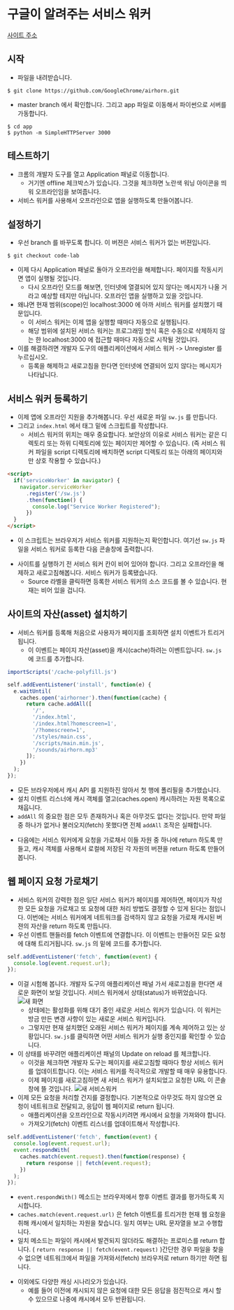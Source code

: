# 구글이 알려주는 서비스 워커
[사이트 주소](https://codelabs.developers.google.com/codelabs/offline/#0)
## 시작
- 파일을 내려받습니다.
```
$ git clone https://github.com/GoogleChrome/airhorn.git
```
- master branch 에서 확인합니다. 그리고 app 파일로 이동해서 파이썬으로 서버를 가동합니다.
```
$ cd app
$ python -m SimpleHTTPServer 3000
```

## 테스트하기
- 크롬의 개발자 도구를 열고 Application 패널로 이동합니다.
  + 거기엔 offline 체크박스가 있습니다. 그것을 체크하면 노란색 워닝 아이콘을 띄워 오프라인임을 보여줍니다.
- 서비스 워커를 사용해서 오프라인으로 앱을 실행하도록 만들어봅니다.

## 설정하기
- 우선 branch 를 바꾸도록 합니다. 이 버젼은 서비스 워커가 없는 버젼입니다.
```
$ git checkout code-lab
```
- 이제 다시 Application 패널로 돌아가 오프라인을 해제합니다. 페이지를 작동시키면 앱이 실행될 것입니다.
  + 다시 오프라인 모드를 해보면, 인터넷에 열결되어 있지 않다는 메시지가 나올 거라고 예상할 테지만 아닙니다. 오프라인 앱을 실행하고 있을 것입니다.
- 왜냐면 현재 범위(scope)인 localhost:3000 에 아까 서비스 워커를 설치했기 때문입니다.
  + 이 서비스 워커는 이제 앱을 실행할 때마다 자동으로 실행됩니다.
  + 해당 범위에 설치된 서비스 워커는 프로그래밍 방식 혹은 수동으로 삭제하지 않는 한 localhost:3000 에 접근할 때마다 자동으로 시작될 것입니다.
- 이를 해결하려면 개발자 도구의 애플리케이션에서 서비스 워커 -> Unregister 를 누르십시오.
  + 등록을 해제하고 새로고침을 한다면 인터넷에 연결되어 있지 않다는 메시지가 나타납니다.

## 서비스 워커 등록하기
- 이제 앱에 오프라인 지원을 추가해봅니다. 우선 새로운 파일 `sw.js` 를 만듭니다.
- 그리고 `index.html` 에서 <body> 태그 밑에 스크립트를 작성합니다.
  + 서비스 워커의 위치는 매우 중요합니다. 보안상의 이유로 서비스 워커는 같은 디렉토리 또는 하위 디렉토리에 있는 페이지만 제어할 수 있습니다. (즉 서비스 워커 파일을 script 디렉토리에 배치하면 script 디렉토리 또는 아래의 페이지와만 상호 작용할 수 있습니다.)
```HTML
<script>
  if('serviceWorker' in navigator) {
    navigator.serviceWorker
      .register('/sw.js')
      .then(function() {
        console.log("Service Worker Registered");
      })
  }
</script>
```
  + 이 스크립트는 브라우저가 서비스 워커를 지원하는지 확인합니다. 여기선 `sw.js` 파일을 서비스 워커로 등록한 다음 콘솔창에 출력합니다.
- 사이트를 실행하기 전 서비스 워커 칸이 비어 있어야 합니다. 그리고 오프라인을 해제하고 새로고침해봅니다. 서비스 워커가 등록됐습니다.
  + Source 라벨을 클릭하면 등록한 서비스 워커의 소스 코드를 볼 수 있습니다. 현재는 비어 있을 겁니다.

## 사이트의 자산(asset) 설치하기
- 서비스 워커를 등록해 처음으로 사용자가 페이지를 조회하면 설치 이벤트가 트리거됩니다.
  + 이 이벤트는 페이지 자산(asset)을 캐시(cache)하려는 이벤트입니다. `sw.js` 에 코드를 추가합니다.
```javascript
importScripts('/cache-polyfill.js')

self.addEventListener('install', function(e) {
  e.waitUntil(
    caches.open('airhorner').then(function(cache) {
      return cache.addAll([
        '/',
        '/index.html',
        '/index.html?homescreen=1',
        '/?homescreen=1',
        '/styles/main.css',
        '/scripts/main.min.js',
        '/sounds/airhorn.mp3'
      ]);
    })
  );
});
```
  + 모든 브라우저에서 캐시 API 를 지원하진 않아서 첫 행에 폴리필을 추가했습니다.
  + 설치 이벤트 리스너에 캐시 객체를 열고(caches.open) 캐시하려는 자원 목록으로 채웁니다.
  + `addAll` 의 중요한 점은 모두 존재하거나 혹은 아무것도 없다는 것입니다. 만약 파일 중 하나가 없거나 불러오지(fetch) 못했다면 전체 `addAll` 조작은 실패합니다.
- 다음에는 서비스 워커에게 요청을 가로채서 이들 자원 중 하나에 return 하도록 만들고, 캐시 객체를 사용해서 로컬에 저장된 각 자원의 버젼을 return 하도록 만들어봅니다.

## 웹 페이지 요청 가로채기
- 서비스 워커의 강력한 점은 일단 서비스 워커가 페이지를 제어하면, 페이지가 작성한 모든 요청을 가로채고 또 요청에 대한 처리 방법도 결정할 수 있게 된다는 점입니다. 이번에는 서비스 워커에게 네트워크를 검색하지 않고 요청을 가로채 캐시된 버젼의 자산을 return 하도록 만듭니다.
- 우선 이벤트 핸들러를 fetch 이벤트에 연결합니다. 이 이벤트는 만들어진 모든 요청에 대해 트리거됩니다. `sw.js` 의 밑에 코드를 추가합니다.
```javascript
self.addEventListener('fetch', function(event) {
  console.log(event.request.url);
});
```
- 이걸 시험해 봅니다. 개발자 도구의 애플리케이션 패널 가서 새로고침을 한다면 새로운 화면이 보일 것입니다. 서비스 워커에서 상태(status)가 바뀌었습니다.
![새 화면](https://codelabs.developers.google.com/codelabs/offline/img/c7cfb6099e79d5aa.png)
  + 상태에는 활성화를 위해 대기 중인 새로운 서비스 워커가 있습니다. 이 워커는 방금 만든 변경 사항이 있는 새로운 서비스 워커입니다.
  + 그렇지만 현재 설치했던 오래된 서비스 워커가 페이지를 계속 제어하고 있는 상황입니다. `sw.js`를 클릭하면 어떤 서비스 워커가 실행 중인지를 확인할 수 있습니다.
- 이 상태를 바꾸려먼 애플리케이션 패널의 Update on reload 를 체크합니다.
  + 이것을 체크하면 개발자 도구는 페이지를 새로고침할 때마다 항상 서비스 워커를 업데이트합니다. 이는 서비스 워커를 적극적으로 개발할 때 매우 유용합니다.
  + 이제 페이지를 새로고침하면 새 서비스 워커가 설치되었고 요청한 URL 이 콘솔창에 뜰 것입니다.
![새 서비스워커](https://codelabs.developers.google.com/codelabs/offline/img/53c23650b131143a.png)
- 이제 모든 요청을 처리할 건지를 결정합니다. 기본적으로 아무것도 하지 않으면 요청이 네트워크로 전달되고, 응답이 웹 페이지로 return 됩니다.
  + 애플리케이션을 오프라인으로 작동시키려면 캐시에서 요청을 가져와야 합니다.
  + 가져오기(fetch) 이벤트 리스너를 업데이트해서 작성합니다.
```javascript
self.addEventListener('fetch', function(event) {
  console.log(event.request.url);
  event.respondWith(
    caches.match(event.request).then(function(response) {
      return response || fetch(event.request);
    })
  );
});
```
  + `event.respondWith()` 메소드는 브라우저에서 향후 이벤트 결과를 평가하도록 지시합니다.
  + `caches.match(event.request.url)` 은 fetch 이벤트를 트리거한 현재 웹 요청을 취해 캐시에서 일치하는 자원을 찾습니다. 일치 여부는 URL 문자열을 보고 수행합니다.
  + 일치 메소드는 파일이 캐시에서 발견되지 않더라도 해결하는 프로미스를 return 합니다. ( `return response || fetch(event.request)` )간단한 경우 파일을 찾을 수 없으면 네트워크에서 파일을 가져와서(fetch) 브라우저로 return 하기만 하면 됩니다.
- 이외에도 다양한 캐싱 시나리오가 있습니다.
  + 예를 들어 이전에 캐시되지 않은 요청에 대한 모든 응답을 점진적으로 캐시 할 수 있으므로 나중에 캐시에서 모두 반환됩니다.
